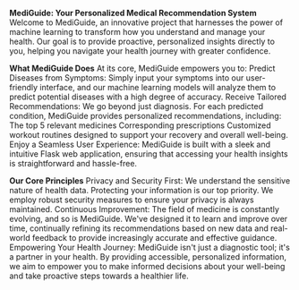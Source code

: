 **MediGuide: Your Personalized Medical Recommendation System**
Welcome to MediGuide, an innovative project that harnesses the power of machine learning to transform how you understand and manage your health. Our goal is to provide proactive, personalized insights directly to you, helping you navigate your health journey with greater confidence.

**What MediGuide Does**
At its core, MediGuide empowers you to:
Predict Diseases from Symptoms: Simply input your symptoms into our user-friendly interface, and our machine learning models will analyze them to predict potential diseases with a high degree of accuracy.
Receive Tailored Recommendations: We go beyond just diagnosis. For each predicted condition, MediGuide provides personalized recommendations, including:
The top 5 relevant medicines
Corresponding prescriptions
Customized workout routines designed to support your recovery and overall well-being.
Enjoy a Seamless User Experience: MediGuide is built with a sleek and intuitive Flask web application, ensuring that accessing your health insights is straightforward and hassle-free.

**Our Core Principles**
Privacy and Security First: We understand the sensitive nature of health data. Protecting your information is our top priority. We employ robust security measures to ensure your privacy is always maintained.
Continuous Improvement: The field of medicine is constantly evolving, and so is MediGuide. We've designed it to learn and improve over time, continually refining its recommendations based on new data and real-world feedback to provide increasingly accurate and effective guidance.
Empowering Your Health Journey: MediGuide isn't just a diagnostic tool; it's a partner in your health. By providing accessible, personalized information, we aim to empower you to make informed decisions about your well-being and take proactive steps towards a healthier life.
